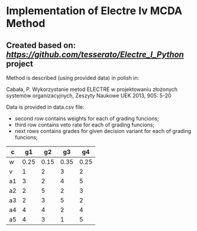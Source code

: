# Implementation of Electre Iv MCDA Method
## Created based on: *https://github.com/tesserato/Electre_I_Python* project

Method is described (using provided data) in polish in:

Cabała, P. Wykorzystanie metod ELECTRE w projektowaniu złożonych systemów organizacyjnych, Zeszyty Naukowe UEK 2013, 905: 5-20

Data is provided in data.csv file:
* second row contains weights for each of grading funcions;
* third row contains veto rate for each of grading funcions;
* next rows contains grades for given decision variant for each of grading funcions;

c | g1 | g2 | g3 | g4
--- | --- | --- | --- | ---
w | 0.25 | 0.15 | 0.35 | 0.25
v | 1 | 2 | 3 | 2
a1 | 3 | 2 | 4 | 5
a2 | 2 | 5 | 2 | 3
a3 | 2 | 3 | 5 | 2
a4 | 4 | 4 | 2 | 4
a5 | 4 | 3 | 1 | 5

